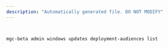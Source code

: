 ```yaml
---
description: "Automatically generated file. DO NOT MODIFY"
---
```


```bash


mgc-beta admin windows updates deployment-audiences list

```